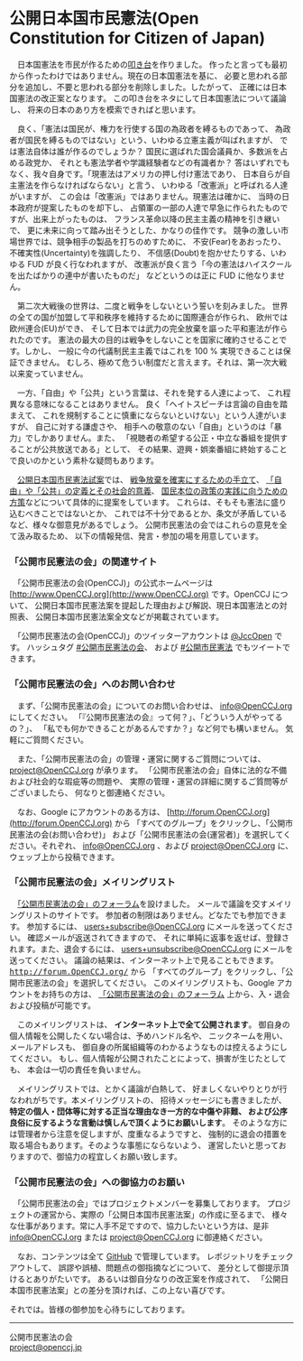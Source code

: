 公開日本国市民憲法(Open Constitution for Citizen of Japan)
===========================================================
　日本国憲法を市民が作るための[叩き台](http://www.openccj.org/amendment.pdf)を作りました。
作ったと言っても最初から作ったわけではありません。現在の日本国憲法を基に、
必要と思われる部分を追加し、不要と思われる部分を削除しました。したがって、
正確には日本国憲法の改正案となります。
この叩き台をネタにして日本国憲法について議論し、
将来の日本のあり方を模索できればと思います。

　良く、「憲法は国民が、権力を行使する国の為政者を縛るものであって、
為政者が国民を縛るものではない」という、いわゆる立憲主義が叫ばれますが、
では憲法自体は誰が作るのでしょうか？ 
国民に選ばれた国会議員か、多数派を占める政党か、
それとも憲法学者や学識経験者などの有識者か？ 
答はいずれでもなく、我々自身です。「現憲法はアメリカの押し付け憲法であり、
日本自らが自主憲法を作らなければならない」と言う、
いわゆる「改憲派」と呼ばれる人達がいますが、
この会は「改憲派」ではありません。現憲法は確かに、
当時の日本政府が提案したものを却下し、
占領軍の一部の人達で早急に作られたものですが、出来上がったものは、
フランス革命以降の民主主義の精神を引き継いで、
更に未来に向って踏み出そうとした、かなりの佳作です。
競争の激しい市場世界では、競争相手の製品を打ちのめすために、
不安(Fear)をあおったり、不確実性(Uncertainty)を強調したり、
不信感(Doubt)を抱かせたりする、いわゆる FUD が良く行なわれますが、
改憲派が良く言う「今の憲法はハイスクールを出たばかりの連中が書いたものだ」
などというのは正に FUD に他なりません。

　第二次大戦後の世界は、二度と戦争をしないという誓いを刻みました。
世界の全ての国が加盟して平和秩序を維持するために国際連合が作られ、
欧州では欧州連合(EU)ができ、
そして日本では武力の完全放棄を謳った平和憲法が作られたのです。
憲法の最大の目的は戦争をしないことを国家に確約させることです。しかし、
一般に今の代議制民主主義ではこれを 100 % 実現できることは保証できません。
むしろ、極めて危うい制度だと言えます。それは、第一次大戦以来変っていません。

　一方、「自由」や「公共」という言葉は、それを発する人達によって、
これ程異なる意味になることはありません。
良く「ヘイトスピーチは言論の自由を踏まえて、
これを規制することに慎重にならないといけない」という人達がいますが、
自己に対する謙虚さや、
相手への敬意のない「自由」というのは「暴力」でしかありません。また、
「視聴者の希望する公正・中立な番組を提供することが公共放送である」として、
その結果、遊興・娯楽番組に終始することで良いのかという素朴な疑問もあります。

　[公開日本国市民憲法試案](http://www.openccj.org/full_text.html)では、
[戦争放棄を確実にするための手立て](http://www.openccj.org/explanation.html#doc1_sec:pacifism)、
[「自由」や「公共」の定義とその社会的意義](http://www.openccj.org/explanation.html#doc1_sec:diet_member)、
[国民本位の政策の実践に向うための方策](http://www.openccj.org/explanation.html#doc1_sec:government)などについて具体的に提案をしています。
これらは、そもそも憲法に盛り込むべきことではないとか、
これでは不十分であるとか、条文が矛盾しているなど、様々な御意見があるでしょう。
公開市民憲法の会ではこれらの意見を全て汲み取るため、
以下の情報発信、発言・参加の場を用意しています。  

### 「公開市民憲法の会」の関連サイト

　「公開市民憲法の会(OpenCCJ)」の公式ホームページは
[http://www.OpenCCJ.org](http://www.OpenCCJ.org) です。OpenCCJ について、
公開日本国市民憲法案を提起した理由および解説、現日本国憲法との対照表、
公開日本国市民憲法案全文などが掲載されています。

　「公開市民憲法の会(OpenCCJ)」のツイッターアカウントは
[@JccOpen](https://twitter.com/JccOpen) です。
ハッシュタグ [#公開市民憲法の会](https://twitter.com/search?q=%23公開市民憲法の会&src=typd)、
および  [#公開市民憲法](https://twitter.com/search?f=tweets&q=%23公開市民憲法&src=typd) でもツイートできます。

### 「公開市民憲法の会」へのお問い合わせ

　まず、「公開市民憲法の会」についてのお問い合わせは、
info@OpenCCJ.org にしてください。
「『公開市民憲法の会』って何？」、「どういう人がやってるの？」、
「私でも何かできることがあるんですか？」など何でも構いません。
気軽にご質問ください。

　また、「公開市民憲法の会」の管理・運営に関するご質問については、
project@OpenCCJ.org が承ります。 
「公開市民憲法の会」自体に法的な不備および社会的な瑕疵等の問題や、
実際の管理・運営の詳細に関するご質問等がございましたら、
何なりと御連絡ください。

　なお、Google にアカウントのある方は、
[http://forum.OpenCCJ.org](http://forum.OpenCCJ.org) から
「すべてのグループ」をクリックし、「公開市民憲法の会(お問い合わせ)」
および「公開市民憲法の会(運営者)」を選択してください。それぞれ、
info@OpenCCJ.org 、および
project@OpenCCJ.org に、
ウェッブ上から投稿できます。

### 「公開市民憲法の会」メイリングリスト

　[「公開市民憲法の会」のフォーラム](https://groups.google.com/a/openccj.jp/forum/#!forum/users)を設けました。
メールで議論を交すメイリングリストのサイトです。
参加者の制限はありません。どなたでも参加できます。
参加するには、
users+subscribe@OpenCCJ.org にメールを送ってください。
確認メールが返送されてきますので、
それに単純に返事を返せば、登録されます。また、退会するには、
users+unsubscribe@OpenCCJ.org にメールを送ってください。
議論の結果は、インターネット上で見ることもできます。
<a href="http://forum.OpenCCJ.org/"><tt>http://forum.OpenCCJ.org/</tt></a> から
「すべてのグループ」をクリックし、「公開市民憲法の会」を選択してください。
このメイリングリストも、Google アカウントをお持ちの方は、
[「公開市民憲法の会」のフォーラム](https://groups.google.com/a/openccj.jp/forum/#!forum/users")
上から、入・退会および投稿が可能です。
  
　このメイリングリストは、
**インターネット上で全て公開されます**。
御自身の個人情報を公開したくない場合は、予めハンドル名や、
ニックネームを用い、メールアドレスも、
御自身の所属組織等のわかるようなものは控えるようにしてください。
もし、個人情報が公開されたことによって、損害が生じたとしても、
本会は一切の責任を負いません。  

　メイリングリストでは、とかく議論が白熱して、
好ましくないやりとりが行なわれがちです。本メイリングリストの、
招待メッセージにも書きましたが、
**特定の個人・団体等に対する正当な理由なき一方的な中傷や非難、
および公序良俗に反するような言動は慎しんで頂くようにお願いします**。
そのような方には管理者から注意を促しますが、度重なるようですと、
強制的に退会の措置を取る場合もあります。そのような事態にならないよう、
運営したいと思っておりますので、御協力の程宜しくお願い致します。

### 「公開市民憲法の会」への御協力のお願い

　「公開市民憲法の会」ではプロジェクトメンバーを募集しております。
プロジェクトの運営から、実際の「公開日本国市民憲法案」の作成に至るまで、
様々な仕事があります。常に人手不足ですので、協力したいという方は、是非
info@OpenCCJ.org または project@OpenCCJ.org に御連絡ください。

　なお、コンテンツは全て [GitHub](https://github.com)
で管理しています。
レポジットリをチェックアウトして、
誤謬や誤植、問題点の御指摘などについて、
差分として御提示頂けるとありがたいです。
あるいは御自分なりの改正案を作成されて、
「公開日本国市民憲法案」との差分を頂ければ、この上ない喜びです。

それでは。皆様の御参加を心待ちにしております。

---
公開市民憲法の会  
project@openccj.jp
